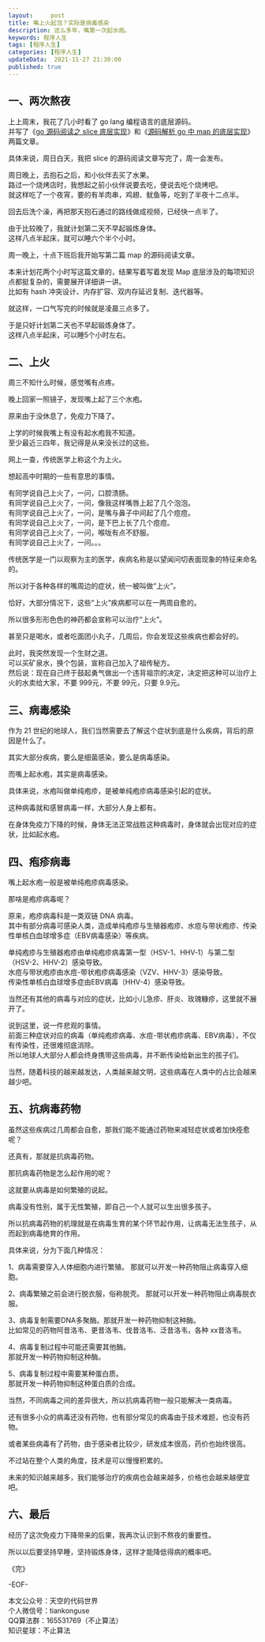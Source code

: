 ```yaml
---   
layout:     post  
title: 嘴上火起泡？实际是病毒感染   
description: 这么多年，嘴第一次起水疱。  
keywords: 程序人生  
tags: [程序人生]    
categories: [程序人生]  
updateData:  2021-11-27 21:30:00  
published: true  
---  
```



## 一、两次熬夜  


上上周末，我花了几小时看了 go lang 编程语言的底层源码。  
并写了《[go 源码阅读之 slice 底层实现](https://mp.weixin.qq.com/s/-hgCZXDE3rIxzFZYFaoXmQ)》和《[源码解析 go 中 map 的底层实现](https://mp.weixin.qq.com/s/FlcOBz2hkRQRpp_iRaBLMA)》两篇文章。  


具体来说，周日白天，我把 slice 的源码阅读文章写完了，周一会发布。  


周日晚上，去抱石之后，和小伙伴去买了水果。  
路过一个烧烤店时，我想起之前小伙伴说要去吃，便说去吃个烧烤吧。  
就这样吃了一个夜宵，要的有羊肉串，鸡翅、鱿鱼等，吃到了半夜十二点半。  


回去后洗个澡，再把那天抱石通过的路线做成视频，已经快一点半了。  


由于比较晚了，我就计划第二天不早起锻炼身体。  
这样八点半起床，就可以睡六个半个小时。  



周一晚上，十点下班后我开始写第二篇 map 的源码阅读文章。  


本来计划花两个小时写这篇文章的，结果写着写着发现 Map 底层涉及的每项知识点都挺复杂的，需要展开详细讲一讲。  
比如有 hash 冲突设计、内存扩容、双内存延迟复制、迭代器等。  


就这样，一口气写完的时候就是凌晨三点多了。  


于是只好计划第二天也不早起锻炼身体了。  
这样八点半起床，可以睡5个小时左右。  


## 二、上火    


周三不知什么时候，感觉嘴有点疼。  


晚上回家一照镜子，发现嘴上起了三个水疱。  


原来由于没休息了，免疫力下降了。  



上学的时候我嘴上有没有起水疱我不知道。  
至少最近三四年，我记得是从来没长过的这些。  


网上一查，传统医学上称这个为上火。  


想起高中时期的一些有意思的事情。  


有同学说自己上火了，一问，口腔溃肠。  
有同学说自己上火了，一问，像我这样嘴唇上起了几个泡泡。  
有同学说自己上火了，一问，是嘴与鼻子中间起了几个痘痘。  
有同学说自己上火了，一问，是下巴上长了几个痘痘。  
有同学说自己上火了，一问，喉咙有点不舒服。  
有同学说自己上火了，一问。。。


传统医学是一门以观察为主的医学，疾病名称是以望闻问切表面现象的特征来命名的。  


所以对于各种各样的嘴周边的症状，统一被叫做“上火”。  


恰好，大部分情况下，这些“上火”疾病都可以在一两周自愈的。  


所以很多形形色色的神药都会宣称可以治疗“上火”。  


甚至只是喝水，或者吃面团小丸子，几周后，你会发现这些疾病也都会好的。  


此时，我突然发现一个生财之道。  
可以买矿泉水，换个包装，宣称自己加入了祖传秘方。  
然后说：现在自己终于鼓起勇气做出一个违背祖宗的决定，决定把这种可以治疗上火的水卖给大家，不要 999元，不要 99元，只要 9.9元。  


## 三、病毒感染  


作为 21 世纪的地球人，我们当然需要去了解这个症状到底是什么疾病，背后的原因是什么了。  


其实大部分疾病，要么是细菌感染，要么是病毒感染。  


而嘴上起水疱，其实是病毒感染。  


具体来说，水疱叫做单纯疱疹，是被单纯疱疹病毒感染引起的症状。  


这种病毒就和感冒病毒一样，大部分人身上都有。  


在身体免疫力下降的时候，身体无法正常战胜这种病毒时，身体就会出现对应的症状，比如起水疱。  



## 四、疱疹病毒  


嘴上起水疱一般是被单纯疱疹病毒感染。  


那啥是疱疹病毒呢？  


原来，疱疹病毒科是一类双链 DNA 病毒。   
其中有部分病毒可感染人类，造成单纯疱疹与生殖器疱疹、水痘与带状疱疹、传染性单核白血球增多症（EBV病毒感染）等疾病。  


单纯疱疹与生殖器疱疹由单纯疱疹病毒第一型（HSV-1、HHV‑1）与第二型（HSV-2、HHV-2）感染导致。  
水痘与带状疱疹由水痘-带状疱疹病毒感染（VZV、HHV-3）感染导致。  
传染性单核白血球增多症由EBV病毒（HHV-4）感染导致。  


当然还有其他的病毒与对应的症状，比如小儿急疹、肝炎、玫瑰糠疹，这里就不展开了。  


说到这里，说一件悲观的事情。  
前面三种症状对应的病毒（单纯疱疹病毒、水痘-带状疱疹病毒、EBV病毒），不仅有传染性，还很难彻底消除。  
所以地球人大部分人都会终身携带这些病毒，并不断传染给新出生的孩子们。  


当然，随着科技的越来越发达，人类越来越文明，这些病毒在人类中的占比会越来越少吧。  


## 五、抗病毒药物  


虽然这些疾病过几周都会自愈，那我们能不能通过药物来减轻症状或者加快痊愈呢？  


还真有，那就是抗病毒药物。  



那抗病毒药物是怎么起作用的呢？  


这就要从病毒是如何繁殖的说起。  


病毒没有性别，属于无性繁殖，即自己一个人就可以生出很多孩子。  


所以抗病毒药物的机理就是在病毒生育的某个环节起作用，让病毒无法生孩子，从而起到病毒绝育的作用。  


具体来说，分为下面几种情况：  


1、病毒需要穿入人体细胞内进行繁殖。
那就可以开发一种药物阻止病毒穿入细胞。  


2、病毒繁殖之前会进行脱衣服，俗称脱壳。
那就可以开发一种药物阻止病毒脱衣服。  


3、病毒复制需要DNA多聚酶。那就开发一种药物抑制这种酶。  
比如常见的药物阿昔洛韦、更昔洛韦、伐昔洛韦、泛昔洛韦，各种 xx昔洛韦。  


4、病毒复制过程中可能还需要其他酶。  
那就开发一种药物抑制这种酶。  


5、病毒复制过程中需要某种蛋白质。  
那就开发一种药物抑制这种蛋白质的合成。  



当然，不同病毒之间的差异很大，所以抗病毒药物一般只能解决一类病毒。  


还有很多小众的病毒还没有药物，也有部分常见的病毒由于技术难题，也没有药物。  


或者某些病毒有了药物，由于感染者比较少，研发成本很高，药价也始终很高。  


不过站在整个人类的角度，技术是可以慢慢积累的。  


未来的知识越来越多，我们能够治疗的疾病也会越来越多，价格也会越来越便宜吧。  


## 六、最后  


经历了这次免疫力下降带来的后果，我再次认识到不熬夜的重要性。  


所以以后要坚持早睡，坚持锻炼身体，这样才能降低得病的概率吧。  




《完》  


-EOF-  



本文公众号：天空的代码世界  
个人微信号：tiankonguse  
QQ算法群：165531769（不止算法）  
知识星球：不止算法  

